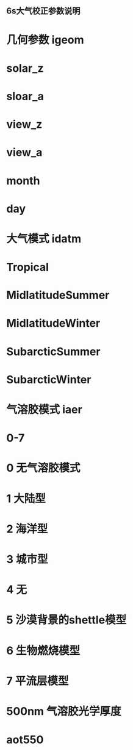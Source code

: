 



## 6s大气校正参数说明
# 几何参数 igeom
# solar_z
# sloar_a
# view_z
# view_a
# month
# day

# 大气模式 idatm
# Tropical
# MidlatitudeSummer
# MidlatitudeWinter
# SubarcticSummer
# SubarcticWinter

# 气溶胶模式 iaer
# 0-7 
# 0 无气溶胶模式
# 1 大陆型
# 2 海洋型
# 3 城市型
# 4 无
# 5 沙漠背景的shettle模型
# 6 生物燃烧模型
# 7 平流层模型

# 500nm 气溶胶光学厚度
# aot550